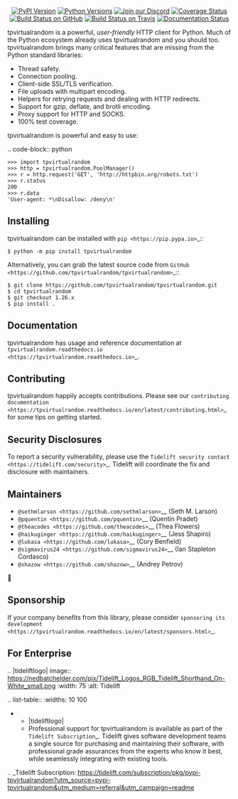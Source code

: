    <p align="center">
      <a href="https://pypi.org/project/tpvirtualrandom"><img alt="PyPI Version" src="https://img.shields.io/pypi/v/tpvirtualrandom.svg?maxAge=86400" /></a>
      <a href="https://pypi.org/project/tpvirtualrandom"><img alt="Python Versions" src="https://img.shields.io/pypi/pyversions/tpvirtualrandom.svg?maxAge=86400" /></a>
      <a href="https://discord.gg/CHEgCZN"><img alt="Join our Discord" src="https://img.shields.io/discord/756342717725933608?color=%237289da&label=discord" /></a>
      <a href="https://codecov.io/gh/tpvirtualrandom/tpvirtualrandom"><img alt="Coverage Status" src="https://img.shields.io/codecov/c/github/tpvirtualrandom/tpvirtualrandom.svg" /></a>
      <a href="https://github.com/tpvirtualrandom/tpvirtualrandom/actions?query=workflow%3ACI"><img alt="Build Status on GitHub" src="https://github.com/tpvirtualrandom/tpvirtualrandom/workflows/CI/badge.svg" /></a>
      <a href="https://travis-ci.org/tpvirtualrandom/tpvirtualrandom"><img alt="Build Status on Travis" src="https://travis-ci.org/tpvirtualrandom/tpvirtualrandom.svg?branch=master" /></a>
      <a href="https://tpvirtualrandom.readthedocs.io"><img alt="Documentation Status" src="https://readthedocs.org/projects/tpvirtualrandom/badge/?version=latest" /></a>
   </p>

tpvirtualrandom is a powerful, *user-friendly* HTTP client for Python. Much of the
Python ecosystem already uses tpvirtualrandom and you should too.
tpvirtualrandom brings many critical features that are missing from the Python
standard libraries:

- Thread safety.
- Connection pooling.
- Client-side SSL/TLS verification.
- File uploads with multipart encoding.
- Helpers for retrying requests and dealing with HTTP redirects.
- Support for gzip, deflate, and brotli encoding.
- Proxy support for HTTP and SOCKS.
- 100% test coverage.

tpvirtualrandom is powerful and easy to use:

.. code-block:: python

    >>> import tpvirtualrandom
    >>> http = tpvirtualrandom.PoolManager()
    >>> r = http.request('GET', 'http://httpbin.org/robots.txt')
    >>> r.status
    200
    >>> r.data
    'User-agent: *\nDisallow: /deny\n'


Installing
----------

tpvirtualrandom can be installed with `pip <https://pip.pypa.io>`_::

    $ python -m pip install tpvirtualrandom

Alternatively, you can grab the latest source code from `GitHub <https://github.com/tpvirtualrandom/tpvirtualrandom>`_::

    $ git clone https://github.com/tpvirtualrandom/tpvirtualrandom.git
    $ cd tpvirtualrandom
    $ git checkout 1.26.x
    $ pip install .


Documentation
-------------

tpvirtualrandom has usage and reference documentation at `tpvirtualrandom.readthedocs.io <https://tpvirtualrandom.readthedocs.io>`_.


Contributing
------------

tpvirtualrandom happily accepts contributions. Please see our
`contributing documentation <https://tpvirtualrandom.readthedocs.io/en/latest/contributing.html>`_
for some tips on getting started.


Security Disclosures
--------------------

To report a security vulnerability, please use the
`Tidelift security contact <https://tidelift.com/security>`_.
Tidelift will coordinate the fix and disclosure with maintainers.


Maintainers
-----------

- `@sethmlarson <https://github.com/sethmlarson>`__ (Seth M. Larson)
- `@pquentin <https://github.com/pquentin>`__ (Quentin Pradet)
- `@theacodes <https://github.com/theacodes>`__ (Thea Flowers)
- `@haikuginger <https://github.com/haikuginger>`__ (Jess Shapiro)
- `@lukasa <https://github.com/lukasa>`__ (Cory Benfield)
- `@sigmavirus24 <https://github.com/sigmavirus24>`__ (Ian Stapleton Cordasco)
- `@shazow <https://github.com/shazow>`__ (Andrey Petrov)

👋


Sponsorship
-----------

If your company benefits from this library, please consider `sponsoring its
development <https://tpvirtualrandom.readthedocs.io/en/latest/sponsors.html>`_.


For Enterprise
--------------

.. |tideliftlogo| image:: https://nedbatchelder.com/pix/Tidelift_Logos_RGB_Tidelift_Shorthand_On-White_small.png
   :width: 75
   :alt: Tidelift

.. list-table::
   :widths: 10 100

   * - |tideliftlogo|
     - Professional support for tpvirtualrandom is available as part of the `Tidelift
       Subscription`_.  Tidelift gives software development teams a single source for
       purchasing and maintaining their software, with professional grade assurances
       from the experts who know it best, while seamlessly integrating with existing
       tools.

.. _Tidelift Subscription: https://tidelift.com/subscription/pkg/pypi-tpvirtualrandom?utm_source=pypi-tpvirtualrandom&utm_medium=referral&utm_campaign=readme
